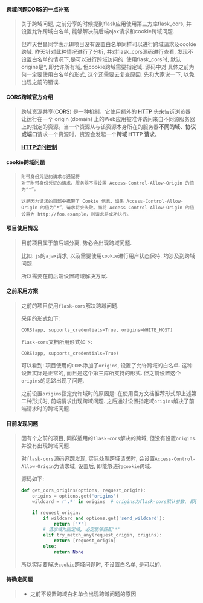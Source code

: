 #### 跨域问题CORS的一点补充

> 关于跨域问题, 之前分享的时候提到flask应用使用第三方库flask_cors, 并设置允许跨域白名单, 能够解决前后端ajax请求和cookie跨域问题. 
>
> 
>
> 但昨天世昌同学表示BI项目没有设置白名单同样可以进行跨域请求及cookie跨域. 
> 昨天针对此种情况进行了分析, 并对flask_cors源码进行查看, 发现不设置白名单的情况下,是可以进行跨域访问的. 使用flask_cors时, 默认origins是*, 即允许所有域, 但cookie跨域需要指定域. 源码中对
> 具体之前为何一定要使用白名单的形式, 这个还需要去复查原因. 
> 先和大家说一下, 以免出现之前的错误.

#### CORS跨域官方介绍

> 跨域资源共享([CORS](https://developer.mozilla.org/en-US/docs/Glossary/CORS)) 是一种机制，它使用额外的 [HTTP](https://developer.mozilla.org/en-US/docs/Glossary/HTTP) 头来告诉浏览器 让运行在一个 origin (domain) 上的Web应用被准许访问来自不同源服务器上的指定的资源。当一个资源从与该资源本身所在的服务器**不同的域、协议或端口**请求一个资源时，资源会发起一个**跨域 HTTP 请求**。 
>
> **[HTTP访问控制]( https://developer.mozilla.org/zh-CN/docs/Web/HTTP/Access_control_CORS )**
> 

#### cookie跨域问题

> ```
> 附带身份凭证的请求与通配符
> 对于附带身份凭证的请求，服务器不得设置 Access-Control-Allow-Origin 的值为“*”。
> 
> 这是因为请求的首部中携带了 Cookie 信息，如果 Access-Control-Allow-Origin 的值为“*”，请求将会失败。而将 Access-Control-Allow-Origin 的值设置为 http://foo.example，则请求将成功执行。
> ```

#### 项目使用情况

> 目前项目属于前后端分离, 势必会出现跨域问题. 
>
> 比如: `js`的`ajax`请求, 以及需要使用`cookie`进行用户状态保持. 均涉及到跨域问题.
>
> 所以需要在前后端设置跨域解决方案.

#### 之前采用方案

> 之前的项目使用`flask-cors`解决跨域问题. 
>
> 采用的形式如下:
>
> ```
> CORS(app, supports_credentials=True, origins=WHITE_HOST)
> ```
>
> `flask-cors`文档所用形式如下:
>
> ```
> CORS(app, supports_credentials=True)
> ```
>
> 可以看到: 项目使用的`CORS`添加了`origins`, 设置了允许跨域的白名单. 这种设置实际是正常的, 而且是这个第三库所支持的形式. 但之前设置这个`origins`的思路出现了问题.
>
> 之前设置`origins`指定允许域时的原因是: 在使用官方文档推荐形式即上述第二种形式时, 前端请求出现跨域问题. 之后通过设置指定域`origins`解决了前端请求时的跨域问题. 

#### 目前发现问题

> 因有个之前的项目, 同样适用的`flask-cors`解决的跨域, 但没有设置`origins`. 并没有出现跨域问题.
>
> 对`flask-cors`源码追踪发现, 实际处理跨域请求时, 会设置` Access-Control-Allow-Origin `为请求域, 设置后, 即能够进行`cookie`跨域.
>
> 源码如下:
>
> ```python
> def get_cors_origins(options, request_origin):
>     origins = options.get('origins')
>     wildcard = r'.*' in origins  # origins为flask-cors默认参数, 即['*'], 所以wildcard为False
> 
>     if request_origin:
>         if wildcard and options.get('send_wildcard'):
>             return ['*']
>         # 请求域为固定域, 必定能够匹配'*'
>         elif try_match_any(request_origin, origins):
>             return [request_origin]
>         else:
>             return None
> ```
>
> 所以实际要解决`cookie`跨域问题时, 不设置白名单, 是可以的. 

#### 待确定问题

> - 之前不设置跨域白名单会出现跨域问题的原因


